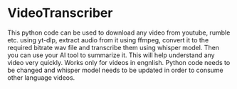 # VideoTranscriber
This python code can be used to download any video from youtube, rumble etc. using yt-dlp, extract audio from it using ffmpeg, convert it to the required bitrate wav file and transcribe them using whisper model. Then you can use your AI tool to summarize it.
This will help understand any video very quickly. Works only for videos in engnlish. Python code needs to be changed and whisper model needs to be updated in order to consume other language videos.
